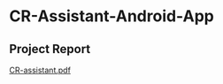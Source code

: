 # CR-Assistant-Android-App
## Project Report
[CR-assistant.pdf](https://github.com/scorpius72/CR-Assistant-Android-App/files/13175670/1807072-CR-assistant-3.pdf)
